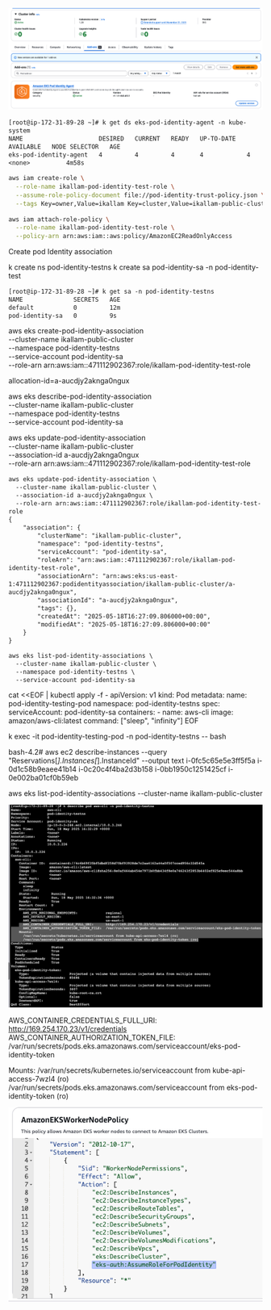 ![Alt text](image.png)

```
[root@ip-172-31-89-28 ~]# k get ds eks-pod-identity-agent -n kube-system
NAME                     DESIRED   CURRENT   READY   UP-TO-DATE   AVAILABLE   NODE SELECTOR   AGE
eks-pod-identity-agent   4         4         4       4            4           <none>          4m58s
```

```bash
aws iam create-role \
  --role-name ikallam-pod-identity-test-role \
  --assume-role-policy-document file://pod-identity-trust-policy.json \
  --tags Key=owner,Value=ikallam Key=cluster,Value=ikallam-public-cluster
```

```bash
aws iam attach-role-policy \
  --role-name ikallam-pod-identity-test-role \
  --policy-arn arn:aws:iam::aws:policy/AmazonEC2ReadOnlyAccess
```

Create pod Identity association

k create ns pod-identity-testns
k create sa pod-identity-sa -n pod-identity-test

```
[root@ip-172-31-89-28 ~]# k get sa -n pod-identity-testns
NAME              SECRETS   AGE
default           0         12m
pod-identity-sa   0         9s
```

aws eks create-pod-identity-association \
--cluster-name ikallam-public-cluster \
--namespace pod-identity-testns \
--service-account pod-identity-sa \
--role-arn arn:aws:iam::471112902367:role/ikallam-pod-identity-test-role

allocation-id=a-aucdjy2aknga0ngux

aws eks describe-pod-identity-association \
  --cluster-name ikallam-public-cluster \
  --namespace pod-identity-testns \
  --service-account pod-identity-sa

aws eks update-pod-identity-association \
  --cluster-name ikallam-public-cluster \
  --association-id a-aucdjy2aknga0ngux \
  --role-arn arn:aws:iam::471112902367:role/ikallam-pod-identity-test-role


```
aws eks update-pod-identity-association \
  --cluster-name ikallam-public-cluster \
  --association-id a-aucdjy2aknga0ngux \
  --role-arn arn:aws:iam::471112902367:role/ikallam-pod-identity-test-role
{
    "association": {
        "clusterName": "ikallam-public-cluster",
        "namespace": "pod-identity-testns",
        "serviceAccount": "pod-identity-sa",
        "roleArn": "arn:aws:iam::471112902367:role/ikallam-pod-identity-test-role",
        "associationArn": "arn:aws:eks:us-east-1:471112902367:podidentityassociation/ikallam-public-cluster/a-aucdjy2aknga0ngux",
        "associationId": "a-aucdjy2aknga0ngux",
        "tags": {},
        "createdAt": "2025-05-18T16:27:09.806000+00:00",
        "modifiedAt": "2025-05-18T16:27:09.806000+00:00"
    }
}
```


```
aws eks list-pod-identity-associations \
  --cluster-name ikallam-public-cluster \
  --namespace pod-identity-testns \
  --service-account pod-identity-sa
```


cat <<EOF | kubectl apply -f -
apiVersion: v1
kind: Pod
metadata:
  name: pod-identity-testing-pod
  namespace: pod-identity-testns
spec:
  serviceAccount: pod-identity-sa
  containers:
    - name: aws-cli
      image: amazon/aws-cli:latest
      command: ["sleep", "infinity"]
EOF

k exec -it pod-identity-testing-pod -n pod-identity-testns -- bash


bash-4.2# aws ec2 describe-instances   --query "Reservations[*].Instances[*].InstanceId"   --output text
i-0fc5c65e5e3ff5f5a
i-0d1c58b9eaee41b14
i-0c20c4f4ba2d3b158
i-0bb1950c1251425cf
i-0e002ba01cf0b59eb


aws eks list-pod-identity-associations   --cluster-name ikallam-public-cluster

![Alt text](image-1.png)

AWS_CONTAINER_CREDENTIALS_FULL_URI:      http://169.254.170.23/v1/credentials
AWS_CONTAINER_AUTHORIZATION_TOKEN_FILE:  /var/run/secrets/pods.eks.amazonaws.com/serviceaccount/eks-pod-identity-token

Mounts:
  /var/run/secrets/kubernetes.io/serviceaccount from kube-api-access-7wzl4 (ro)
  /var/run/secrets/pods.eks.amazonaws.com/serviceaccount from eks-pod-identity-token (ro)

![Alt text](image-2.png)
